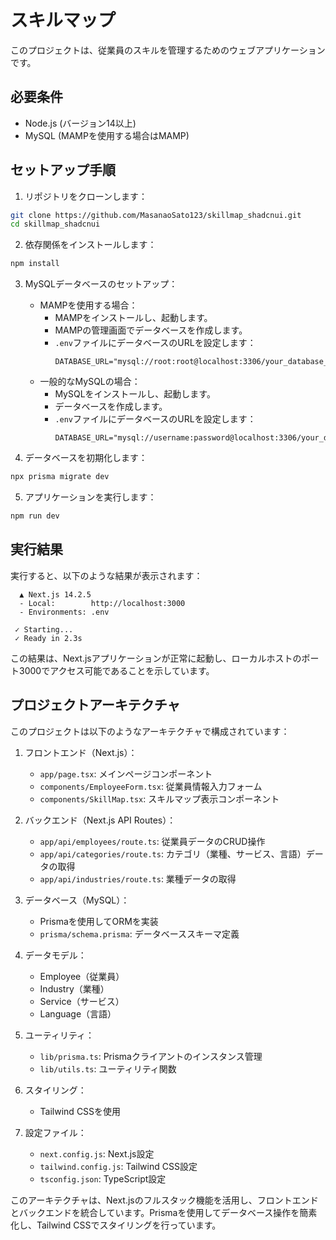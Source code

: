 # スキルマップ

このプロジェクトは、従業員のスキルを管理するためのウェブアプリケーションです。

## 必要条件

- Node.js (バージョン14以上)
- MySQL (MAMPを使用する場合はMAMP)

## セットアップ手順

1. リポジトリをクローンします：

```bash
git clone https://github.com/MasanaoSato123/skillmap_shadcnui.git
cd skillmap_shadcnui
```

2. 依存関係をインストールします：

```bash
npm install
```

3. MySQLデータベースのセットアップ：

   - MAMPを使用する場合：
     - MAMPをインストールし、起動します。
     - MAMPの管理画面でデータベースを作成します。
     - `.env`ファイルにデータベースのURLを設定します：
       ```
       DATABASE_URL="mysql://root:root@localhost:3306/your_database_name"
       ```
   - 一般的なMySQLの場合：
     - MySQLをインストールし、起動します。
     - データベースを作成します。
     - `.env`ファイルにデータベースのURLを設定します：
       ```
       DATABASE_URL="mysql://username:password@localhost:3306/your_database_name"
       ```

4. データベースを初期化します：

```bash
npx prisma migrate dev
```

5. アプリケーションを実行します：

```bash
npm run dev
```

## 実行結果

実行すると、以下のような結果が表示されます：

```
  ▲ Next.js 14.2.5
  - Local:        http://localhost:3000
  - Environments: .env

 ✓ Starting...
 ✓ Ready in 2.3s
```

この結果は、Next.jsアプリケーションが正常に起動し、ローカルホストのポート3000でアクセス可能であることを示しています。

## プロジェクトアーキテクチャ

このプロジェクトは以下のようなアーキテクチャで構成されています：

1. フロントエンド（Next.js）：
   - `app/page.tsx`: メインページコンポーネント
   - `components/EmployeeForm.tsx`: 従業員情報入力フォーム
   - `components/SkillMap.tsx`: スキルマップ表示コンポーネント

2. バックエンド（Next.js API Routes）：
   - `app/api/employees/route.ts`: 従業員データのCRUD操作
   - `app/api/categories/route.ts`: カテゴリ（業種、サービス、言語）データの取得
   - `app/api/industries/route.ts`: 業種データの取得

3. データベース（MySQL）：
   - Prismaを使用してORMを実装
   - `prisma/schema.prisma`: データベーススキーマ定義

4. データモデル：
   - Employee（従業員）
   - Industry（業種）
   - Service（サービス）
   - Language（言語）

5. ユーティリティ：
   - `lib/prisma.ts`: Prismaクライアントのインスタンス管理
   - `lib/utils.ts`: ユーティリティ関数

6. スタイリング：
   - Tailwind CSSを使用

7. 設定ファイル：
   - `next.config.js`: Next.js設定
   - `tailwind.config.js`: Tailwind CSS設定
   - `tsconfig.json`: TypeScript設定

このアーキテクチャは、Next.jsのフルスタック機能を活用し、フロントエンドとバックエンドを統合しています。Prismaを使用してデータベース操作を簡素化し、Tailwind CSSでスタイリングを行っています。